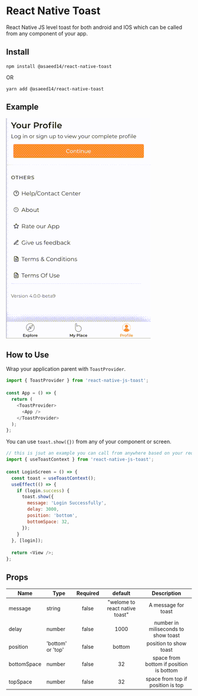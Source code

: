 # React Native Toast

React Native JS level toast for both android and IOS which can be called from any component of your app.

## Install

```
npm install @asaeed14/react-native-toast
```

OR

```
yarn add @asaeed14/react-native-toast
```

## Example

![Toast](toast.gif)

## How to Use

Wrap your application parent with `ToastProvider`.

```ts
import { ToastProvider } from 'react-native-js-toast';

const App = () => {
  return (
    <ToastProvider>
      <App />
    </ToastProvider>
  );
};
```

You can use `toast.show({})` from any of your component or screen.

```js
// this is jsut an example you can call from anywhere based on your requirement.
import { useToastContext } from 'react-native-js-toast';

const LoginScreen = () => {
  const toast = useToastContext();
  useEffect(() => {
    if (login.success) {
      toast.show({
        message: 'Login Successfully',
        delay: 3000,
        position: 'bottom',
        bottomSpace: 32,
      });
    }
  }, [login]);

  return <View />;
};
```

## Props

| Name        | Type              | Required |            default             |               Description               |
| ----------- | ----------------- | :------: | :----------------------------: | :-------------------------------------: |
| message     | string            |  false   | "welome to react native toast" |           A message for toast           |
| delay       | number            |  false   |              1000              |   number in miliseconds to show toast   |
| position    | 'bottom' or 'top' |  false   |             bottom             |         position to show toast          |
| bottomSpace | number            |  false   |               32               | space from bottom if position is bottom |
| topSpace    | number            |  false   |               32               |    space from top if position is top    |
